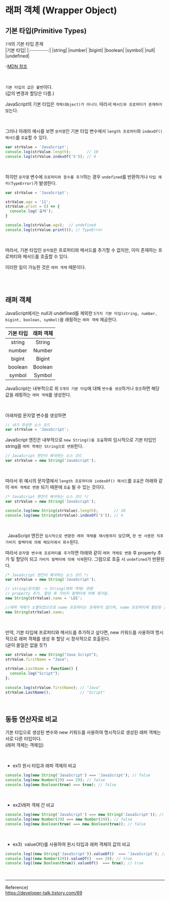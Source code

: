# 래퍼 객체 (Wrapper Object)

## 기본 타입(Primitive Types)
```7개```의 기본 타입 존재<br/>
|기본 타입|
|:---------:|
|string|
|number|
|bigint|
|boolean|
|symbol|
|null|
|undefined|

-[MDN 참조](https://developer.mozilla.org/ko/docs/Web/JavaScript/Data_structures)

<br/>

```기본 타입의 값은 불변```이다. <br/>
(값의 변경과 할당은 다름.)

JavaScript의 기본 타입은 ```객체(Object)가 아니다```. 따라서 ```메서드와 프로퍼티가 존재하지 않```는다. 

<br/>

그러나 아래의 예시를 보면 ```문자열```인 기본 타입 변수에서 ```length 프로퍼티```와 ```indexOf() 메서드```를 ```호출```할 수 있다.

```javascript
var strValue = 'JavaScript';
console.log(strValue.length);       // 10
console.log(strValue.indexOf('S')); // 4
```

<br/>

하지만 ```문자열``` 변수에 ```프로퍼티와 함수를 추가```하는 경우 ```undefined```를 반환하거나 ```타입 에러(TypeError)```가 발생한다.

```javascript
var strValue = 'JavaScript';

strValue.age = '11';
strValue.print = () => {
  console.log('출력');
}

console.log(strValue.age);  // undefined
console.log(strValue.print()); // TypeError
```

<br/>

따라서, 기본 타입인 ```문자열```은 프로퍼티와 메서드를 추가할 수 없지만, 이미 존재하는 프로퍼티와 메서드를 호출할 수 있다.


이러한 일이 가능한 것은 ```래퍼 객체``` 때문이다.


<br/>
<br/>

## 래퍼 객체
JavaScript에서는 null과 undefined를 제외한 ```5가지 기본 타입(string, number, bigint, boolean, symbol)```을 래핑하는 ```래퍼 객체``` 제공한다.

|기본 타입|래퍼 객체|
|:---------:|:--------:|
|string|String|
|number|Number|
|bigint|Bigint|
|boolean|Boolean|
|symbol|Symbol|


JavaScript는 내부적으로 위 ```5개의 기본 타입```에 대해 ```변수를 생성```하거나 ```참조```하면 해당 값을 래핑하는 ```래퍼 객체```를 생성한다.


<br/>

아래처럼 문자열 변수를 생성하면

```javascript
// 내가 작성한 소스 코드
var strValue = 'JavaScript';
```

JavaScript 엔진은 내부적으로 ```new String()을 호출```하여 임시적으로 기본 타입인 string을 ```래퍼 객체인 String으로 변환```한다.

```javascript
// JavaScript 엔진이 해석하는 소스 코드
var strValue = new String('JavaScript');
```

<br/>

따라서 위 예시의 문자열에서 ```length 프로퍼티와 indexOf() 메서드```를 ```호출```은
아래와 같이 ```래퍼 객체로 변환``` 되기 때문에 ```호출``` 될 수 있는 것이다.

```javascript
/* JavaScript 엔진이 해석하는 소스 코드 */
var strValue = new String('JavaScript');

console.log(new String(strValue).length);       // 10
console.log(new String(strValue).indexOf('S')); // 4
```


<br/>

 
JavaScript 엔진은 ```임시적으로 변환한 래퍼 객체를 재사용하지 않```으며, ```한 번 사용한 직후 가비지 컬렉터에 의해 메모리에서 회수```된다.


따라서 ```문자열 변수에 프로퍼티를 추가```하면 아래와 같이 ```래퍼 객체로 변환``` 후 property 추가 및 할당이 되고 ```가비지 컬렉터에 의해 삭제```된다. 그럼으로 호출 시 ```undefined```가 반환된다.

```javascript
/* JavaScript 엔진이 해석하는 소스 코드 */
var strValue = new String('JavaScript');

// string(문자열) -> String(래퍼 객체) 변환
// property 추가, 할당 후 가비지 컬렉터에 의해 제거됨.
new String(strValue).name = 'LEE';

//래퍼 객체가 소멸되었으므로 name 프로퍼티는 존재하지 않으며, name 프로퍼티에 할당된 값도 소멸됨.
new String(strValue).name;
```

<br/>

만약, 기본 타입에 프로퍼티와 메서드를 추가하고 싶다면, new 키워드를 사용하여 명시적으로 래퍼 객체를 생성 후 할당 시 정삭적으로 호출된다.<br/>
(굳이 쓸일은 없을 듯?)

```javascript
var strValue = new String("Java Script");
strValue.firstName = "Java";
  
strValue.LastName = function() {
  console.log("Script");
};
  
console.log(strValue.firstName); // "Java"
strValue.LastName();             // "Script"
```

<br/>

## 동등 연산자로 비교

기본 타입으로 생성된 변수와 new 키워드를 사용하여 명시적으로 생성된 래퍼 객체는 서로 다른 타입이다. <br/>
(래퍼 객체는 객체임)

<br/>

- ex1) 원시 타입과 래퍼 객체의 비교
```javascript
console.log(new String('JavaScript') === 'JavaScript'); // false
console.log(new Number(29) === 29); // false
console.log(new Boolean(true) === true); // false
```

<br/>

- ex2)래퍼 객체 간 비교

```javascript
console.log(new String('JavaScript') === new String('JavaScript')); // false
console.log(new Number(29) === new Number(29)); // false
console.log(new Boolean(true) === new Boolean(true)); // false
```

<br/>

- ex3)  valueOf()를 사용하여 원시 타입과 래퍼 객체의 값의 비교

```javascript
console.log((new String('JavaScript')).valueOf()  === 'JavaScript'); // true
console.log((new Number(29)).valueOf()  === 29); // true
console.log((new Boolean(true)).valueOf()  === true); // true
```



<br/>

----

Reference)<br>
https://developer-talk.tistory.com/69